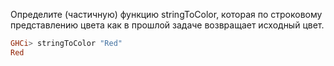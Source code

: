 Определите (частичную) функцию stringToColor, которая по строковому представлению цвета как в прошлой задаче возвращает исходный цвет.

```haskell
GHCi> stringToColor "Red"
Red
```